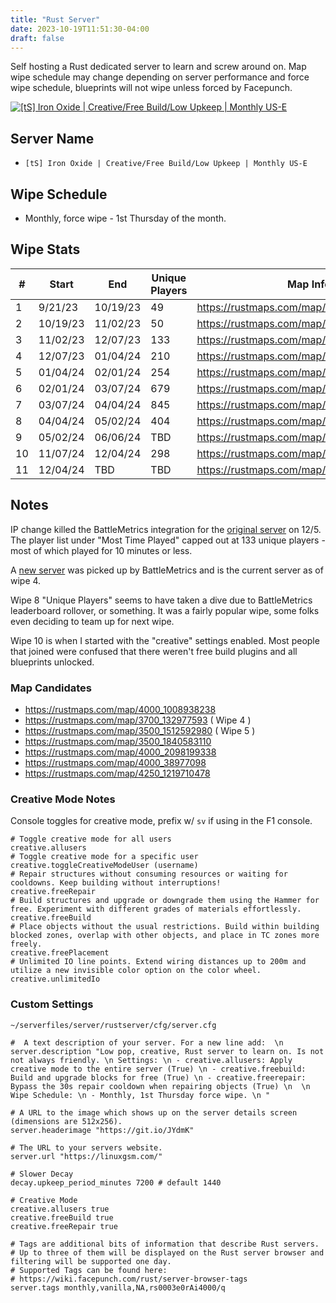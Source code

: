 ```yaml
---
title: "Rust Server"
date: 2023-10-19T11:51:30-04:00
draft: false
---
```


Self hosting a Rust dedicated server to learn and screw around on. 
Map wipe schedule may change depending on server performance and force wipe schedule, blueprints will not wipe unless forced by Facepunch.

[![[tS] Iron Oxide | Creative/Free Build/Low Upkeep | Monthly US-E](https://cdn.battlemetrics.com/b/horizontal500x80px/29842867.png?foreground=%23EEEEEE&background=%23222222&lines=%23333333&linkColor=%231185ec&chartColor=%23FF0700)]((https://www.battlemetrics.com/servers/rust/29842867))

## Server Name

- `[tS] Iron Oxide | Creative/Free Build/Low Upkeep | Monthly US-E`

## Wipe Schedule

- Monthly, force wipe - 1st Thursday of the month.

## Wipe Stats

| #   | Start    | End      | Unique Players | Map Info                                 |
| --- | -------- | -------- | -------------- | ---------------------------------------- |
| 1   | 9/21/23  | 10/19/23 | 49             | https://rustmaps.com/map/4250_66972398   |
| 2   | 10/19/23 | 11/02/23 | 50             | https://rustmaps.com/map/3500_1393213226 |
| 3   | 11/02/23 | 12/07/23 | 133            | https://rustmaps.com/map/3700_325381121  |
| 4   | 12/07/23 | 01/04/24 | 210            | https://rustmaps.com/map/3700_132977593  |
| 5   | 01/04/24 | 02/01/24 | 254            | https://rustmaps.com/map/3500_1512592980 |
| 6   | 02/01/24 | 03/07/24 | 679            | https://rustmaps.com/map/3500_1423566289 |
| 7   | 03/07/24 | 04/04/24 | 845            | https://rustmaps.com/map/3500_1684990273 |
| 8   | 04/04/24 | 05/02/24 | 404            | https://rustmaps.com/map/3500_480540019  |
| 9   | 05/02/24 | 06/06/24 | TBD            | https://rustmaps.com/map/4000_38977098   |
| 10  | 11/07/24 | 12/04/24 | 298            | https://rustmaps.com/map/4000_1052569440 |
| 11  | 12/04/24 | TBD      | TBD            | https://rustmaps.com/map/4250_1219710478 |


## Notes

IP change killed the BattleMetrics integration for the [original server](https://www.battlemetrics.com/servers/rust/23805986) on 12/5. The player list under "Most Time Played" capped out at 133 unique players - most of which played for 10 minutes or less.

A [new server](https://www.battlemetrics.com/servers/rust/24761720) was picked up by BattleMetrics and is the current server as of wipe 4.

Wipe 8 "Unique Players" seems to have taken a dive due to BattleMetrics leaderboard rollover, or something. It was a fairly popular wipe, some folks even deciding to team up for next wipe.


Wipe 10 is when I started with the "creative" settings enabled. Most people that joined were confused that there weren't free build plugins and all blueprints unlocked.

### Map Candidates

* https://rustmaps.com/map/4000_1008938238
* https://rustmaps.com/map/3700_132977593 ( Wipe 4 )
* https://rustmaps.com/map/3500_1512592980 ( Wipe 5 )
* https://rustmaps.com/map/3500_1840583110
* https://rustmaps.com/map/4000_2098199338
* https://rustmaps.com/map/4000_38977098
* https://rustmaps.com/map/4250_1219710478

### Creative Mode Notes

Console toggles for creative mode, prefix w/ `sv` if using in the F1 console.

```shell
# Toggle creative mode for all users
creative.allusers 
# Toggle creative mode for a specific user
creative.toggleCreativeModeUser (username)
# Repair structures without consuming resources or waiting for cooldowns. Keep building without interruptions!
creative.freeRepair
# Build structures and upgrade or downgrade them using the Hammer for free. Experiment with different grades of materials effortlessly.
creative.freeBuild
# Place objects without the usual restrictions. Build within building blocked zones, overlap with other objects, and place in TC zones more freely.
creative.freePlacement
# Unlimited IO line points. Extend wiring distances up to 200m and utilize a new invisible color option on the color wheel.
creative.unlimitedIo
```

### Custom Settings


`~/serverfiles/server/rustserver/cfg/server.cfg`

```shell
#  A text description of your server. For a new line add:  \n
server.description "Low pop, creative, Rust server to learn on. Is not not always friendly. \n Settings: \n - creative.allusers: Apply creative mode to the entire server (True) \n - creative.freebuild: Build and upgrade blocks for free (True) \n - creative.freerepair: Bypass the 30s repair cooldown when repairing objects (True) \n  \n Wipe Schedule: \n - Monthly, 1st Thursday force wipe. \n "

# A URL to the image which shows up on the server details screen (dimensions are 512x256).
server.headerimage "https://git.io/JYdmK"

# The URL to your servers website.
server.url "https://linuxgsm.com/"

# Slower Decay
decay.upkeep_period_minutes 7200 # default 1440

# Creative Mode
creative.allusers true
creative.freeBuild true
creative.freeRepair true

# Tags are additional bits of information that describe Rust servers.
# Up to three of them will be displayed on the Rust server browser and filtering will be supported one day.
# Supported Tags can be found here:
# https://wiki.facepunch.com/rust/server-browser-tags
server.tags monthly,vanilla,NA,rs0003e0rAi4000/q
```